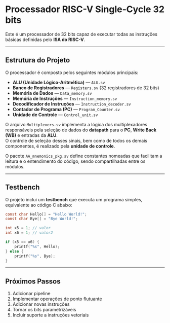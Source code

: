 # Processador RISC-V Single-Cycle 32 bits

Este é um processador de 32 bits capaz de executar todas as instruções básicas definidas pelo **ISA do RISC-V**.

---

## Estrutura do Projeto

O processador é composto pelos seguintes módulos principais:

- **ALU (Unidade Lógico-Aritmética)** — `ALU.sv`  
- **Banco de Registradores** — `Registers.sv` (32 registradores de 32 bits)  
- **Memória de Dados** — `Data_memory.sv`  
- **Memória de Instruções** — `Instruction_memory.sv`  
- **Decodificador de Instruções** — `Instruction_decoder.sv`  
- **Contador de Programa (PC)** — `Program_Counter.sv`  
- **Unidade de Controle** — `Control_unit.sv`  

O arquivo `Multiplexers.sv` implementa a lógica dos multiplexadores responsáveis pela seleção de dados do **datapath** para o **PC**, **Write Back (WB)** e entradas da **ALU**.  
O controle de seleção desses sinais, bem como de todos os demais componentes, é realizado pela **unidade de controle**.

O pacote `AA_mnemonics_pkg.sv` define constantes nomeadas que facilitam a leitura e o entendimento do código, sendo compartilhadas entre os módulos.

---

## Testbench

O projeto inclui um **testbench** que executa um programa simples, equivalente ao código C abaixo:

```c
const char Hello[] = "Hello World!";
const char Bye[] = "Bye World!";

int x5 = 1; // valor
int x6 = 1; // valor2

if (x5 == x6) {
    printf("%s", Hello);
} else {
    printf("%s", Bye);
}
```
---

## Próximos Passos

1. Adicionar pipeline  
2. Implementar operações de ponto flutuante  
3. Adicionar novas instruções  
4. Tornar os bits parametrizáveis
5. Incluir suporte a instruções vetoriais